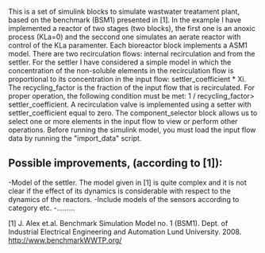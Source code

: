 This is a set of simulink blocks to simulate wastwater treatament plant, based on the benchmark (BSM1) presented in [1]. In the example I have implemented a reactor of two stages (two blocks), the first one is an anoxic process (KLa=0) and the seccond one simulates an aerate reactor with control of the KLa paramenter. Each bioreactor block implements a ASM1 model. There are two recirculation flows: internal recirculation and  from the settler.  For the settler I have considered a simple model in which the concentration of the non-soluble elements in the recirculation flow is proportional to its concentration in the input flow: settler_coefficient * Xi. The recycling_factor is the fraction of the input flow that is recirculated. For proper operation, the following condition must be met: 1 / recycling_factor> settler_coefficient. A recirculation valve is implemented using a setter with settler_coefficient equal to zero. The component_selector block allows us to select one or more elements in the input flow to view or perform other operations. Before running the simulink model, you must load the input flow data by running the "import_data" script.

Possible improvements, (according to [1]):
-------------------------------------------
-Model of the settler. The model given in [1] is quite complex and it is not clear if the effect of its dynamics is considerable with respect to the dynamics of the reactors.
-Include models of the sensors according to category etc.
-.........



[1] J. Alex et.al. Benchmark Simulation Model no. 1 (BSM1). Dept. of Industrial Electrical Engineering and Automation Lund University. 2008. http://www.benchmarkWWTP.org/ 

